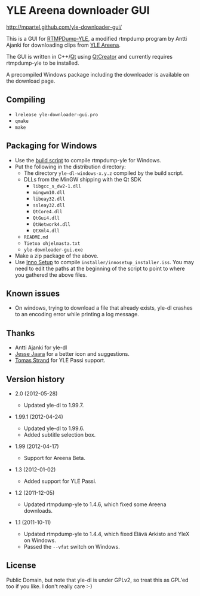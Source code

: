 # YLE Areena downloader GUI #

http://mpartel.github.com/yle-downloader-gui/

This is a GUI for [RTMPDump-YLE](http://users.tkk.fi/~aajanki/rtmpdump-yle/index.html), a modified rtmpdump program by Antti Ajanki for downloading clips from [YLE Areena](http://areena.yle.fi/).

The GUI is written in C++/[Qt](http://qt.nokia.com/) using [QtCreator](http://qt.nokia.com/products/developer-tools/) and currently requires rtmpdump-yle to be installed.

A precompiled Windows package including the downloader is available on the download page.

## Compiling ##

- `lrelease yle-downloader-gui.pro`
- `qmake`
- `make`

## Packaging for Windows ##

- Use the [build script](https://github.com/mpartel/rtmpdump-yle-windows) to compile rtmpdump-yle for Windows.
- Put the following in the distribution directory:
    - The directory `yle-dl-windows-x.y.z` compiled by the build script.
    - DLLs from the MinGW shipping with the Qt SDK
        - `libgcc_s_dw2-1.dll`
        - `mingwm10.dll`
        - `libeay32.dll`
        - `ssleay32.dll`
        - `QtCore4.dll`
        - `QtGui4.dll`
        - `QtNetwork4.dll`
        - `QtXml4.dll`
    - `README.md`
    - `Tietoa ohjelmasta.txt`
    - `yle-downloader-gui.exe`
- Make a zip package of the above.
- Use [Inno Setup](http://www.jrsoftware.org/isinfo.php) to compile `installer/innosetup_installer.iss`. You may need to edit the paths at the beginning of the script to point to where you gathered the above files.

## Known issues ##

- On windows, trying to download a file that already exists, yle-dl crashes to an encoding error while printing a log message.

## Thanks ##

- Antti Ajanki for yle-dl
- [Jesse Jaara](https://github.com/Huulivoide) for a better icon and suggestions.
- [Tomas Strand](https://github.com/straend) for YLE Passi support.

## Version history ##

- 2.0 (2012-05-28)
    * Updated yle-dl to 1.99.7.

- 1.99.1 (2012-04-24)
    * Updated yle-dl to 1.99.6.
    * Added subtitle selection box.

- 1.99 (2012-04-17)
    * Support for Areena Beta.

- 1.3 (2012-01-02)
    * Added support for YLE Passi.

- 1.2 (2011-12-05)
    * Updated rtmpdump-yle to 1.4.6, which fixed some Areena downloads.

- 1.1 (2011-10-11)
    * Updated rtmpdump-yle to 1.4.4, which fixed Elävä Arkisto and YleX on Windows.
    * Passed the `--vfat` switch on Windows.

## License ##

Public Domain, but note that yle-dl is under GPLv2, so treat this as GPL'ed too if you like. I don't really care :-)

